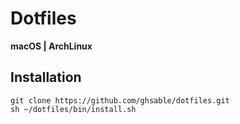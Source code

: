 # Dotfiles

**macOS | ArchLinux**

## Installation

    git clone https://github.com/ghsable/dotfiles.git
    sh ~/dotfiles/bin/install.sh
